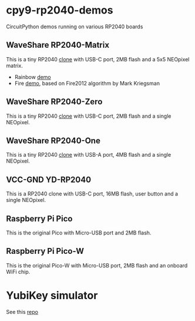 # cpy9-rp2040-demos
CircuitPython demos running on various RP2040 boards

## WaveShare RP2040-Matrix
This is a tiny RP2040 [clone](http://www.waveshare.com/wiki/RP2040-Matrix) with USB-C port, 2MB flash and a 5x5 NEOpixel matrix.

- Rainbow [demo](rainbow/)
- Fire [demo](fire/), based on Fire2012 algorithm by Mark Kriegsman

## WaveShare RP2040-Zero
This is a tiny RP2040 [clone](http://www.waveshare.com/wiki/RP2040-Zero) with USB-C port, 2MB flash and a single NEOpixel.

## WaveShare RP2040-One
This is a tiny RP2040 [clone](http://www.waveshare.com/wiki/RP2040-One) with USB-A port, 4MB flash and a single NEOpixel.

## VCC-GND YD-RP2040
This is a RP2040 clone with USB-C port, 16MB flash, user button and a single NEOpixel.

## Raspberry Pi Pico
This is the original Pico with Micro-USB port and 2MB flash.

## Raspberry Pi Pico-W
This is the original Pico-W with Micro-USB port, 2MB flash and an onboard WiFi chip.

# YubiKey simulator
See this [repo](https://github.com/pagong/cpy9-rp2040-yksim)
